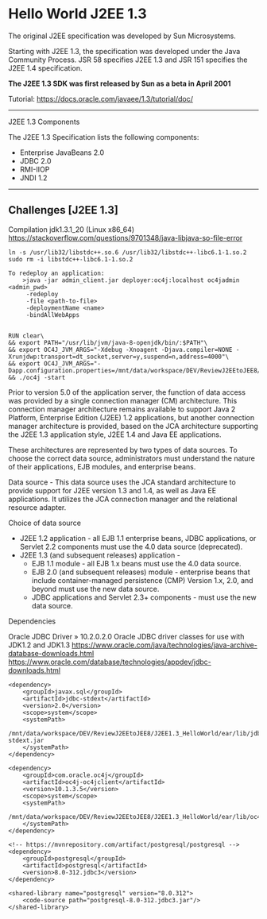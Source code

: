# **Hello World J2EE 1.3**

The original J2EE specification was developed by Sun Microsystems.

Starting with J2EE 1.3, the specification was developed under the Java Community Process.
JSR 58 specifies J2EE 1.3 and JSR 151 specifies the J2EE 1.4 specification.

**The J2EE 1.3 SDK was first released by Sun as a beta in April 2001**

Tutorial: https://docs.oracle.com/javaee/1.3/tutorial/doc/

---

J2EE 1.3 Components

The J2EE 1.3 Specification lists the following components:

- Enterprise JavaBeans 2.0
- JDBC 2.0
- RMI-IIOP
- JNDI 1.2

---

## Challenges [J2EE 1.3]


Compilation jdk1.3.1_20 (Linux x86_64)
https://stackoverflow.com/questions/9701348/java-libjava-so-file-error

```
ln -s /usr/lib32/libstdc++.so.6 /usr/lib32/libstdc++-libc6.1-1.so.2
sudo rm -i libstdc++-libc6.1-1.so.2
```

```
To redeploy an application:
    >java -jar admin_client.jar deployer:oc4j:localhost oc4jadmin <admin_pwd>
     -redeploy
     -file <path-to-file>
     -deploymentName <name>
     -bindAllWebApps
     
```

```
RUN clear\
&& export PATH="/usr/lib/jvm/java-8-openjdk/bin/:$PATH"\
&& export OC4J_JVM_ARGS="-Xdebug -Xnoagent -Djava.compiler=NONE -Xrunjdwp:transport=dt_socket,server=y,suspend=n,address=4000"\
&& export OC4J_JVM_ARGS="-Dapp.configuration.properties=/mnt/data/workspace/DEV/ReviewJ2EEtoJEE8/J2EE1.3_HelloWorld/ear/src/main/resources/app.configuration.properties:$OC4J_JVM_ARGS"\
&& ./oc4j -start
```


Prior to version 5.0 of the application server, the function of data access was provided by a single connection
manager (CM) architecture. This connection manager architecture remains available to support Java 2 Platform, Enterprise
Edition (J2EE) 1.2 applications, but another connection manager architecture is provided, based on the JCA architecture
supporting the J2EE 1.3 application style, J2EE 1.4 and Java EE applications.

These architectures are represented by two types of data sources. To choose the correct data source, administrators must
understand the nature of their applications, EJB modules, and enterprise beans.

Data source - This data source uses the JCA standard architecture to provide support for J2EE version 1.3 and 1.4, as
well as Java EE applications. It utilizes the JCA connection manager and the relational resource adapter.

Choice of data source

- J2EE 1.2 application - all EJB 1.1 enterprise beans, JDBC applications, or Servlet 2.2 components must use the 4.0
  data
  source (deprecated).
- J2EE 1.3 (and subsequent releases) application -
    - EJB 1.1 module - all EJB 1.x beans must use the 4.0 data source.
    - EJB 2.0 (and subsequent releases) module - enterprise beans that include container-managed persistence (CMP)
      Version
      1.x, 2.0, and beyond must use the new data source.
    - JDBC applications and Servlet 2.3+ components - must use the new data source.

Dependencies

Oracle JDBC Driver » 10.2.0.2.0
Oracle JDBC driver classes for use with JDK1.2 and JDK1.3
https://www.oracle.com/java/technologies/java-archive-database-downloads.html
https://www.oracle.com/database/technologies/appdev/jdbc-downloads.html
```
<dependency>
    <groupId>javax.sql</groupId>
    <artifactId>jdbc-stdext</artifactId>
    <version>2.0</version>
    <scope>system</scope>
    <systemPath>
        /mnt/data/workspace/DEV/ReviewJ2EEtoJEE8/J2EE1.3_HelloWorld/ear/lib/jdbc2_0-stdext.jar
    </systemPath>
</dependency>
```

```
<dependency>
    <groupId>com.oracle.oc4j</groupId>
    <artifactId>oc4j-oc4jclient</artifactId>
    <version>10.1.3.5</version>
    <scope>system</scope>
    <systemPath>
        /mnt/data/workspace/DEV/ReviewJ2EEtoJEE8/J2EE1.3_HelloWorld/ear/lib/oc4jclient.jar
    </systemPath>
</dependency>
```

```
<!-- https://mvnrepository.com/artifact/postgresql/postgresql -->
<dependency>
    <groupId>postgresql</groupId>
    <artifactId>postgresql</artifactId>
    <version>8.0-312.jdbc3</version>
</dependency>
```

```
<shared-library name="postgresql" version="8.0.312">
    <code-source path="postgresql-8.0-312.jdbc3.jar"/>
</shared-library>
```
